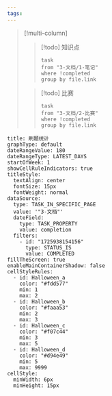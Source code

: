 ```yaml
---
tags:
---
```


> [!multi-column]
> > [!todo] 知识点
> > ```dataview
> > task
> > from "3-文档/1-笔记"
> > where !completed
> > group by file.link
> > ```
> 
> > [!todo] 比赛
> > ```dataview
> > task
> > from "3-文档/2-比赛"
> > where !completed
> > group by file.link
> > ```
```contributionGraph
title: 刷题统计
graphType: default
dateRangeValue: 180
dateRangeType: LATEST_DAYS
startOfWeek: 1
showCellRuleIndicators: true
titleStyle:
  textAlign: center
  fontSize: 15px
  fontWeight: normal
dataSource:
  type: TASK_IN_SPECIFIC_PAGE
  value: '"3-文档"'
  dateField:
    type: TASK_PROPERTY
    value: completion
  filters:
    - id: "1725938154156"
      type: STATUS_IS
      value: COMPLETED
fillTheScreen: true
enableMainContainerShadow: false
cellStyleRules:
  - id: Halloween_a
    color: "#fdd577"
    min: 1
    max: 2
  - id: Halloween_b
    color: "#faaa53"
    min: 2
    max: 3
  - id: Halloween_c
    color: "#f07c44"
    min: 3
    max: 5
  - id: Halloween_d
    color: "#d94e49"
    min: 5
    max: 9999
cellStyle:
  minWidth: 6px
  minHeight: 15px

```


